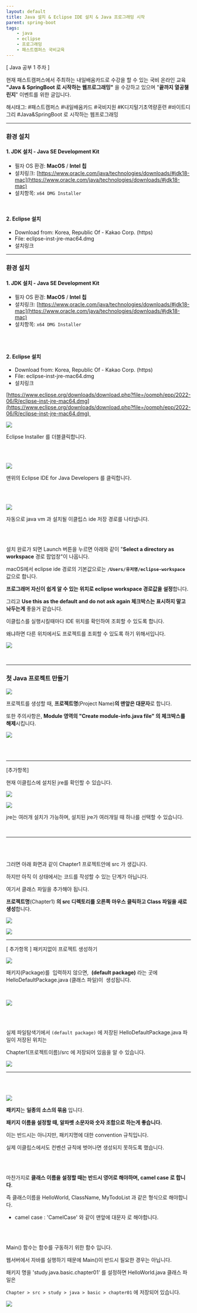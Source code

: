 ```yaml
---
layout: default
title: Java 설치 & Eclipse IDE 설치 & Java 프로그래밍 시작
parent: spring-boot
tags:
    - java
    - eclipse
    - 프로그래밍
    - 패스트캠퍼스 국비교육
---
```


\[ Java 공부 1 주차 \]

현재 패스트캠퍼스에서 주최하는 내일배움카드로 수강을 할 수 있는 국비 온라인 교육 **"Java & SpringBoot 로 시작하는 웹프로그래밍"** 을 수강하고 있으며 "**끝까지 열공챌린지**" 이벤트를 위한 글입니다.

해시태그: #패스트캠퍼스 #내일배움카드 #국비지원 #K디지털기초역량훈련 #바이트디그리 #Java&SpringBoot 로 시작하는 웹프로그래밍

---

### **환경 설치**

#### 1\. JDK 설치 - Java SE Development Kit

-   필자 OS 환경: **MacOS** / **Intel 칩**
-   설치링크: [https://www.oracle.com/java/technologies/downloads/#jdk18-mac](https://www.oracle.com/java/technologies/downloads/#jdk18-mac)
-   설치항목: `x64 DMG Installer`

<br>

#### 2\. Eclipse 설치

-   Download from: Korea, Republic Of - Kakao Corp. (https)
-   File: eclipse-inst-jre-mac64.dmg
-   설치링크

---


### **환경 설치**


#### 1\. JDK 설치 - Java SE Development Kit

-   필자 OS 환경: **MacOS** / **Intel 칩**
-   설치링크: [https://www.oracle.com/java/technologies/downloads/#jdk18-mac](https://www.oracle.com/java/technologies/downloads/#jdk18-mac)
-   설치항목: `x64 DMG Installer`

<br><br>

#### 2\. Eclipse 설치

-   Download from: Korea, Republic Of - Kakao Corp. (https)
-   File: eclipse-inst-jre-mac64.dmg
-   설치링크

[https://www.eclipse.org/downloads/download.php?file=/oomph/epp/2022-06/R/eclipse-inst-jre-mac64.dmg](https://www.eclipse.org/downloads/download.php?file=/oomph/epp/2022-06/R/eclipse-inst-jre-mac64.dmg) 


![](https://img1.daumcdn.net/thumb/R1280x0/?scode=mtistory2&fname=https%3A%2F%2Fblog.kakaocdn.net%2Fdn%2FbVlgOA%2FbtrIT8mJtpi%2Fk6VqBwEHuzecrymLyxtB01%2Fimg.png)


Eclipse Installer 를 더블클릭합니다.

<br><br>

![](https://img1.daumcdn.net/thumb/R1280x0/?scode=mtistory2&fname=https%3A%2F%2Fblog.kakaocdn.net%2Fdn%2Fwt1Lu%2FbtrINvw9Ihe%2F2a5P7t4YKFvN2VsJYAnc2k%2Fimg.png)

맨위의 Eclipse IDE for Java Developers 를 클릭합니다.

<br><br>


![](https://img1.daumcdn.net/thumb/R1280x0/?scode=mtistory2&fname=https%3A%2F%2Fblog.kakaocdn.net%2Fdn%2Fbr0MFT%2FbtrIT9lF3hJ%2FBbCIhO5Aoz9dNKC2Ku7491%2Fimg.png)

자동으로 java vm 과 설치될 이클립스 ide 저장 경로를 나타냅니다.

<br><br>

설치 완료가 되면 Launch 버튼을 누르면 아래와 같이 "**Select a directory as workspace** 경로 팝업창"이 나옵니다.

macOS에서 eclipse ide 경로의 기본값으로는 **`/Users/유저명/eclipse-workspace`** 값으로 합니다.


**프로그래머 자신이 쉽게 알 수 있는 위치로 eclipse workspace 경로값을 설정**합니다.

그리고 **Use this as the default and do not ask again 체크박스는 표시하지 말고 놔두는게** 좋을거 같습니다.

이클립스를 실행시킬때마다 IDE 위치를 확인하여 조회할 수 있도록 합니다.

왜냐하면 다른 위치에서도 프로젝트를 조회할 수 있도록 하기 위해서입니다.

![](https://img1.daumcdn.net/thumb/R1280x0/?scode=mtistory2&fname=https%3A%2F%2Fblog.kakaocdn.net%2Fdn%2FegnHlz%2FbtrISO3kMhD%2F4LKE7svrK8vVaFwTTkvUc0%2Fimg.png)


<br>

---

### **첫 Java 프로젝트 만들기**

![](https://img1.daumcdn.net/thumb/R1280x0/?scode=mtistory2&fname=https%3A%2F%2Fblog.kakaocdn.net%2Fdn%2FPkIJz%2FbtrIO13srRL%2FszGVslmhVFNO3CYKwkhjik%2Fimg.png)

프로젝트를 생성할 때, **프로젝트명**(Project Name)**의 맨앞은 대문자**로 합니다.

또한 주의사항은, **Module 영역의 "Create module-info.java file" 의 체크박스를 해제**시킵니다.

![](https://img1.daumcdn.net/thumb/R1280x0/?scode=mtistory2&fname=https%3A%2F%2Fblog.kakaocdn.net%2Fdn%2FbIfDER%2FbtrISARtJE0%2FCaEfAHPf6JKVgfBdmF1QA1%2Fimg.png)

<br><br>

---

[추가항목]

현재 이클립스에 설치된 jre를 확인할 수 있습니다.


![](https://img1.daumcdn.net/thumb/R1280x0/?scode=mtistory2&fname=https%3A%2F%2Fblog.kakaocdn.net%2Fdn%2Fct57OR%2FbtrIPWgb4wp%2FoCloOARV7MkDmkt3ki21f1%2Fimg.png)


![](https://img1.daumcdn.net/thumb/R1280x0/?scode=mtistory2&fname=https%3A%2F%2Fblog.kakaocdn.net%2Fdn%2Fbr2JF1%2FbtrIUllY4gu%2F59gNsgX4Oki8PpA9JDjT1k%2Fimg.png)

jre는 여러개 설치가 가능하며, 설치된 jre가 여러개일 때 하나를 선택할 수 있습니다.

<br>

---

<br><br>


그러면 아래 화면과 같이 Chapter1 프로젝트안에 src 가 생깁니다.

하지만 아직 이 상태에서는 코드를 작성할 수 있는 단계가 아닙니다.

여기서 클래스 파일을 추가해야 됩니다.

**프로젝트명**(Chapter1) **의 src 디렉토리를 오른쪽 마우스 클릭하고 Class 파일을 새로 생성**합니다.

![](https://img1.daumcdn.net/thumb/R1280x0/?scode=mtistory2&fname=https%3A%2F%2Fblog.kakaocdn.net%2Fdn%2FOL68Y%2FbtrINuZo2ta%2FVVLtUy5KYa8k9cstFYZEW1%2Fimg.png)


![](https://img1.daumcdn.net/thumb/R1280x0/?scode=mtistory2&fname=https%3A%2F%2Fblog.kakaocdn.net%2Fdn%2FcACYXp%2FbtrIUmLYd08%2F5ZKvOHeLk8HTZIztqcEPFk%2Fimg.png)

---

\[ 추가항목 \] 패키지없이 프로젝트 생성하기 

![](https://img1.daumcdn.net/thumb/R1280x0/?scode=mtistory2&fname=https%3A%2F%2Fblog.kakaocdn.net%2Fdn%2FIWAMx%2FbtrIRFS8ei3%2F1j5McCYshOhKKJlIM2KZBK%2Fimg.png)

패키지(Package)를  입력하지 않으면,  **(default package)** 라는 곳에 HelloDefaultPackage.java (클래스 파일)이  생성됩니다.

<br>

![](https://img1.daumcdn.net/thumb/R1280x0/?scode=mtistory2&fname=https%3A%2F%2Fblog.kakaocdn.net%2Fdn%2FohEr4%2FbtrITpCgaeg%2FCTMGWKlKfcGZBhy5Kw4yWK%2Fimg.png)


<br><br>

실제 파일탐색기에서 `(default package)` 에 저장된 HelloDefaultPackage.java 파일이 저장된 위치는

Chapter1(프로젝트이름)/src 에 저장되어 있음을 알 수 있습니다.

![](https://img1.daumcdn.net/thumb/R1280x0/?scode=mtistory2&fname=https%3A%2F%2Fblog.kakaocdn.net%2Fdn%2FbWD24e%2FbtrINuE75PQ%2FRIyJ9PM644TM5UPe0WZNVK%2Fimg.png)

---

<br><br>

![](https://img1.daumcdn.net/thumb/R1280x0/?scode=mtistory2&fname=https%3A%2F%2Fblog.kakaocdn.net%2Fdn%2Fb8NG69%2FbtrIVhDKsjD%2FGq8fiElkhC2gumXDcyhfJK%2Fimg.png)

**패키지**는 **일종의 소스의 묶음** 입니다.

**패키지 이름을 설정할 때, 알파벳 소문자와 숫자 조합으로 하는게 좋습니다.**

이는 반드시는 아니지만, 패키지명에 대한 convention 규칙입니다.

실제 이클립스에서도 컨벤션 규칙에 벗어나면 생성되지 못하도록 했습니다.

<br><br>

마찬가지로 **클래스 이름을 설정할 때는 반드시 영어로 해야하며, camel case 로 합니다**.

즉 클래스이름을 HelloWorld, ClassName, MyTodoList 과 같은 형식으로 해야합니다.

- camel case : 'CamelCase' 와 같이 맨앞에 대문자 로 해야합니다.

<br><br>

Main() 함수는 함수를 구동하기 위한 함수 입니다.

웹서버에서 자바를 실행하기 때문에 Main()이 반드시 필요한 경우는 아닙니다. 

패키지 명을 'study.java.basic.chapter01' 를 설정하면 HelloWorld.java 클래스 파일은

`Chapter > src > study > java > basic > chapter01` 에 저장되어 있습니다.

![](https://img1.daumcdn.net/thumb/R1280x0/?scode=mtistory2&fname=https%3A%2F%2Fblog.kakaocdn.net%2Fdn%2FWJyuq%2FbtrIO2gZ56G%2Fd1DvUF9CK7QW5NH9z4o5G0%2Fimg.png)